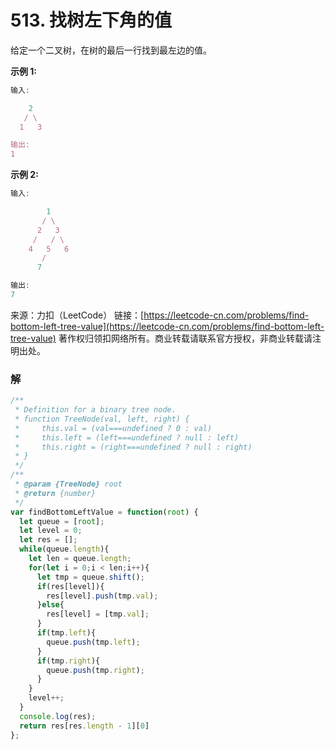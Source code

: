 # 513. 找树左下角的值

给定一个二叉树，在树的最后一行找到最左边的值。

**示例 1:**

```js
输入:

    2
   / \
  1   3

输出:
1
```

**示例 2:**

```js
输入:

        1
       / \
      2   3
     /   / \
    4   5   6
       /
      7

输出:
7
```


来源：力扣（LeetCode）
链接：[https://leetcode-cn.com/problems/find-bottom-left-tree-value](https://leetcode-cn.com/problems/find-bottom-left-tree-value)
著作权归领扣网络所有。商业转载请联系官方授权，非商业转载请注明出处。

### 解

```js
/**
 * Definition for a binary tree node.
 * function TreeNode(val, left, right) {
 *     this.val = (val===undefined ? 0 : val)
 *     this.left = (left===undefined ? null : left)
 *     this.right = (right===undefined ? null : right)
 * }
 */
/**
 * @param {TreeNode} root
 * @return {number}
 */
var findBottomLeftValue = function(root) {
  let queue = [root];
  let level = 0;
  let res = [];
  while(queue.length){
    let len = queue.length;
    for(let i = 0;i < len;i++){
      let tmp = queue.shift();
      if(res[level]){
        res[level].push(tmp.val);
      }else{
        res[level] = [tmp.val];
      }
      if(tmp.left){
        queue.push(tmp.left);
      }
      if(tmp.right){
        queue.push(tmp.right);
      }
    }
    level++;
  }
  console.log(res);
  return res[res.length - 1][0]
};
```